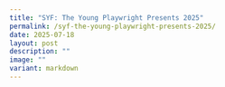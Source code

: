 ```yaml
---
title: "SYF: The Young Playwright Presents 2025"
permalink: /syf-the-young-playwright-presents-2025/
date: 2025-07-18
layout: post
description: ""
image: ""
variant: markdown
---
```

